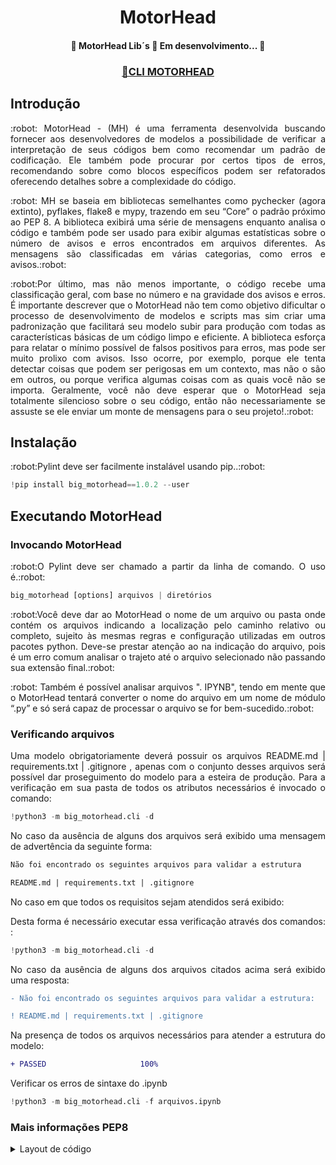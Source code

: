 # <h1 align="center">MotorHead</h1>

<h4 align="center"> 
🚧  MotorHead Lib´s  🚀 Em desenvolvimento...  🚧
</h4>


<h3 align="center">
    <a href="https://www.fontes.intranet.bb.br/bi/bigmotorhead">🔗CLI MOTORHEAD</a>
</h3>


## Introdução

<p align="justify"> :robot: MotorHead - (MH) é uma ferramenta desenvolvida buscando fornecer aos desenvolvedores de modelos a possibilidade de verificar a interpretação de seus códigos bem como recomendar um padrão de codificação. Ele também pode procurar por certos tipos de erros, recomendando sobre como blocos específicos podem ser refatorados oferecendo detalhes sobre a complexidade do código.

<p align="justify"> :robot: MH se baseia em bibliotecas semelhantes como pychecker (agora extinto), pyflakes, flake8 e mypy, trazendo em seu “Core” o padrão próximo ao PEP 8. A biblioteca exibirá uma série de mensagens enquanto analisa o código e também pode ser usado para exibir algumas estatísticas sobre o número de avisos e erros encontrados em arquivos diferentes. As mensagens são classificadas em várias categorias, como erros e avisos.:robot: </p>

<p align="justify"> :robot:Por último, mas não menos importante, o código recebe uma classificação geral, com base no número e na gravidade dos avisos e erros.
É importante descrever que o MotorHead não tem como objetivo dificultar o processo de desenvolvimento de modelos e scripts mas sim criar uma padronização que facilitará seu modelo subir para produção com todas as características básicas de um código limpo e eficiente. A biblioteca esforça para relatar o mínimo possível de falsos positivos para erros, mas pode ser muito prolixo com avisos. Isso ocorre, por exemplo, porque ele tenta detectar coisas que podem ser perigosas em um contexto, mas não o são em outros, ou porque verifica algumas coisas com as quais você não se importa. Geralmente, você não deve esperar que o MotorHead seja totalmente silencioso sobre o seu código, então não necessariamente se assuste se ele enviar um monte de mensagens para o seu projeto!.:robot: </p>



## Instalação

<p align="justify"> :robot:Pylint deve ser facilmente instalável usando pip..:robot: </p>

~~~python
!pip install big_motorhead==1.0.2 --user
~~~

## Executando MotorHead

### Invocando MotorHead

<p align="justify"> :robot:O Pylint deve ser chamado a partir da linha de comando. O uso é.:robot: </p>

~~~python
big_motorhead [options] arquivos | diretórios
~~~


<p align="justify"> :robot:Você deve dar ao MotorHead o nome de um arquivo ou pasta onde contém os arquivos indicando a localização pelo caminho relativo ou completo, sujeito às mesmas regras e configuração utilizadas em outros pacotes python. Deve-se prestar atenção ao na indicação do arquivo, pois é um erro comum analisar o trajeto até o arquivo selecionado não passando sua extensão final.:robot: </p>

<p align="justify"> :robot:
Também é possível analisar arquivos ". IPYNB", tendo em mente que o MotorHead tentará converter o nome do arquivo em um nome de módulo “.py” e só será capaz de processar o arquivo se for bem-sucedido.:robot: </p>



### Verificando arquivos

<p align="justify"> Uma modelo obrigatoriamente deverá possuir os arquivos README.md | requirements.txt | .gitignore , apenas com o conjunto desses arquivos será possível dar proseguimento do modelo para a esteira de produção. Para a verificação em sua pasta de todos os atributos necessários é invocado o comando: </p>

~~~python
!python3 -m big_motorhead.cli -d
~~~

<p align="justify"> No caso da ausência de alguns dos arquivos será exibido uma mensagem de advertência da seguinte forma: </p>

```diff
Não foi encontrado os seguintes arquivos para validar a estrutura
```

```diff
README.md | requirements.txt | .gitignore 
```

<p align="justify"> No caso em que todos os requisitos sejam atendidos será exibido: </p>
    


<p align="justify">Desta forma é necessário executar essa verificação através dos comandos: : </p>

~~~python
!python3 -m big_motorhead.cli -d
~~~

<p align="justify">No caso da ausência de alguns dos arquivos citados acima será exibido uma resposta:</p> 

```diff
- Não foi encontrado os seguintes arquivos para validar a estrutura: 
```

```diff
! README.md | requirements.txt | .gitignore 
```

<p align="justify"> Na presença de todos os arquivos necessários para atender a estrutura do modelo:</p> 


```diff
+ PASSED                     100%
```



Verificar os erros de sintaxe do .ipynb



~~~python
!python3 -m big_motorhead.cli -f arquivos.ipynb
~~~




### Mais informações PEP8
<details>
  <summary>Layout de código</summary>
    
### Recuo  
    
<p align="justify">As linhas de continuação devem alinhar os elementos agrupados verticalmente, usando a linha implícita do Python, juntando-se entre parênteses, colchetes e colchetes, ou usando um recuo suspenso. Ao usar um recuo deslocado, o seguinte deve ser considerado; não deve haver argumentos na primeira linha e recuo adicional deve ser usado para se distinguir claramente como uma linha de continuação:</p> 


```python
# Correto:

# Alinhado com o delimitador de abertura.
foo = long_function_name(var_one, var_two,
                         var_three, var_four)

# Adicione 4 espaços (um nível extra de recuo) para distinguir os argumentos do resto.
def long_function_name(
        var_one, var_two, var_three,
        var_four):
    print(var_one)

# Os recuos pendurados devem adicionar um nível.
foo = long_function_name(
    var_one, var_two,
    var_three, var_four)
```

    
    

```python
# Errado:

# Argumentos na primeira linha proibidos quando não estiver usando alinhamento vertical.
foo = long_function_name (var_one, var_two,
    var_three, var_four)

# Indentação adicional necessária, pois a indentação não é distinguível.
def long_function_name (
    var_one, var_two, var_three,
    var_four):
    imprimir (var_one)
```

    
<p align="justify">Quando a parte condicional de uma instrução if é longa o suficiente para exigir que seja escrita em várias linhas, é importante notar que a combinação de uma palavra-chave de dois caracteres (ou seja, if ), mais um único espaço, mais um parêntese de abertura cria um natural Recuo de 4 espaços para as linhas subsequentes da condicional multilinha. Isso pode produzir um conflito visual com o conjunto recuado de código aninhado dentro da instrução if , que também seria recuado naturalmente para 4 espaços. Este PEP não assume uma posição explícita sobre como (ou se) distinguir visualmente essas linhas condicionais do conjunto aninhado dentro da instrução if . As opções aceitáveis nesta situação incluem, mas não estão limitadas a:</p>     
    

```python
# Na identação extra.
if (this_is_one_thing and
    that_is_another_thing):
    do_something()

# Adicione um comentário, que fornecerá alguma distinção aos editores
# apoiando o realce de sintaxe.
if (this_is_one_thing and
    that_is_another_thing):
    # Since both conditions are true, we can frobnicate.
    do_something()

# Adicione algum recuo extra na linha de continuação condicional.
if (this_is_one_thing
        and that_is_another_thing):
    do_something()
```
 
    
<p align="justify">A chave / colchete / parêntese de fechamento em construções de várias linhas podem se alinhar sob o primeiro caractere diferente de espaço em branco da última linha da lista, como em:</p>   
    
```python
my_list = [
    1, 2, 3,
    4, 5, 6,
    ]
    
result = some_function_that_takes_arguments(
    'a', 'b', 'c',
    'd', 'e', 'f',
    )
```

<p align="justify"> ou pode ser alinhado sob o primeiro caractere da linha que inicia a construção multilinha, como em:</p> 
  
```python
my_list = [
    1, 2, 3,
    4, 5, 6,
]
result = some_function_that_takes_arguments(
    'a', 'b', 'c',
    'd', 'e', 'f',
)
```

    
### Tabs ou Spaces
    
<p align="justify"> Os espaços são o método de indentação preferenciais. As guias devem ser usadas exclusivamente para manter consistentes o código que já está indentado com tabs. Python não permite a mistura de tabulações e espaços para indentação.</p> 
    
#### Comprimento Máximo da Linha
    
<p align="justify"> Para blocos longos de texto fluidos com menos restrições estruturais (docstrings ou comentários), o comprimento da linha deve ser limitado a 72 caracteres.

Essa limitação é indicada visando que seja possivel vários arquivos abertos lado a lado no editor e funciona bem ao usar ferramentas de revisão de código que apresentam as duas versões em colunas adjacentes.

O empacotamento padrão na maioria das ferramentas interrompe a estrutura visual do código, tornando-o mais difícil de entender. Os limites são escolhidos para evitar quebra nos editores com a largura da janela definida como 80, mesmo se a ferramenta colocar um glifo de marcador na coluna final ao quebrar as linhas. Algumas ferramentas baseadas na web podem não oferecer quebra de linha dinâmica.

Algumas equipes preferem um comprimento de linha mais longo. Para código mantido exclusiva ou principalmente por uma equipe que pode chegar a um acordo sobre esse problema, não há problema em aumentar o limite de comprimento da linha para 99 caracteres, desde que os comentários e docstrings ainda tenham 72 caracteres.

A biblioteca padrão do Python é conservadora e requer linhas limitadas a 79 caracteres (e docstrings / comentários a 72).

A maneira preferida de quebrar linhas longas é usando a continuação de linha implícita do Python entre parênteses, colchetes e colchetes. Linhas longas podem ser quebradas em várias linhas envolvendo as expressões entre parênteses. Eles devem ser usados em vez de usar uma barra invertida para a continuação da linha.

Barras invertidas ainda podem ser apropriadas às vezes. Por exemplo, long, multiple with -statements não podem usar continuação implícita, então barras invertidas são aceitáveis:.</p> 


```python
with open('/path/to/some/file/you/want/to/read') as file_1, \
     open('/path/to/some/file/being/written', 'w') as file_2:
    file_2.write(file_1.read()) 
```
    
<p align="justify"> Durante décadas, o estilo recomendado era interromper depois de operadores binários. Mas isso pode prejudicar a legibilidade de duas maneiras: os operadores tendem a se espalhar por colunas diferentes na tela, e cada operador é movido para longe de seu operando e para a linha anterior. Aqui, o olho tem que fazer um trabalho extra para dizer quais itens são adicionados e quais são subtraídos: </p>  
    
    
 ```python
# Errado: 
# operadores ficam longe de seus operandos 
income = (gross_wages +
          taxable_interest +
          (dividends - qualified_dividends) -
          ira_deduction -
          student_loan_interest)
```

<p align="justify"> Para resolver esse problema de legibilidade, os matemáticos e seus editores seguem a convenção oposta. Donald Knuth explica a regra tradicional em sua série Computers and Typesetting : "Embora as fórmulas dentro de um parágrafo sempre quebrem após as operações e relações binárias, as fórmulas exibidas sempre quebram antes das operações binárias". Seguir a tradição da matemática geralmente resulta em um código mais legível: </p>  

 ```python
# Correto: 
# fácil de combinar operadores com 
income = (gross_wages
          + taxable_interest
          + (dividends - qualified_dividends)
          - ira_deduction
          - student_loan_interest)
```

<p align="justify"> No código Python, é permitido interromper antes ou depois de um operador binário, desde que a convenção seja consistente localmente. Para o novo código, o estilo de Knuth é sugerido.</p>

    
### Linhas em Branco
    
<p align="justify"> Envolva as funções de nível superior e as definições de classe com duas linhas em branco.

As definições de método dentro de uma classe são circundadas por uma única linha em branco.</p>

<p align="justify"> Linhas em branco extras podem ser usadas (com moderação) para separar grupos de funções relacionadas. Linhas em branco podem ser omitidas entre um monte de linhas simples relacionadas (por exemplo, um conjunto de implementações fictícias).</p>

<p align="justify"> Use linhas em branco nas funções, com moderação, para indicar seções lógicas.</p>

<p align="justify"> Python aceita o caractere de feed de formulário control-L (ou seja, ^ L) como espaço em branco; Muitas ferramentas tratam esses caracteres como separadores de página, portanto, você pode usá-los para separar páginas de seções relacionadas de seu arquivo. Observe que alguns editores e visualizadores de código baseados na web podem não reconhecer control-L como um feed de formulário e exibirão outro glifo em seu lugar. </p>
    

 ### Codificação do arquivo fonte
    
 <p align="justify"> O código na distribuição central do Python deve sempre usar UTF-8 e não deve ter uma declaração de codificação.</p>

 <p align="justify"> Na biblioteca padrão, codificações não UTF-8 devem ser usadas apenas para fins de teste. Use caracteres não ASCII com moderação, de preferência apenas para denotar lugares e nomes humanos. Se estiver usando caracteres não ASCII como dados, evite caracteres Unicode barulhentos como z̯̯͡a̧͎̺l̡͓̫g̹̲o̡̼̘ e marcas de ordem de bytes.</p>

 <p align="justify"> Todos os identificadores na biblioteca padrão do Python DEVEM usar identificadores somente ASCII e DEVEM usar palavras em inglês sempre que possível (em muitos casos, abreviações e termos técnicos são usados ​​que não são em inglês).</p>

 <p align="justify"> Os projetos de código aberto com um público global são incentivados a adotar uma política semelhante.</p>
    
  ### Importações
    
  <p align="justify"> As importações geralmente devem ser feitas em linhas separadas:</p>
    
```python
# Correto:
import os
import sys
```

   ```python
# Errado:
import sys, os
```
    
<p align="justify"> As importações são sempre colocadas no início do arquivo, logo após quaisquer comentários do módulo e docstrings, e antes das constantes e globais do módulo.

As importações devem ser agrupadas na seguinte ordem:</p>   
    
<p align="justify"> É a linguagem de programação nativa da web:</p>  

1. Importações de biblioteca padrão.
2. Importações de terceiros relacionados.
3. Importações específicas de aplicativos / bibliotecas locais.
Você deve colocar uma linha em branco entre cada grupo de importações.
    
    
<p align="justify">As importações absolutas são recomendadas, pois geralmente são mais legíveis e tendem a se comportar melhor (ou pelo menos fornecer mensagens de erro melhores) se o sistema de importação estiver configurado incorretamente (como quando um diretório dentro de um pacote termina em sys.path ):</p> 

```python
import mypkg.sibling
from mypkg import sibling
from mypkg.sibling import example
```

<p align="justify">No entanto, as importações relativas explícitas são uma alternativa aceitável às importações absolutas, especialmente ao lidar com layouts de pacotes complexos em que o uso de importações absolutas seria desnecessariamente prolixo:</p> 
    
```python
from . import sibling
from .sibling import example
``` 
    
 <p align="justify">O código da biblioteca padrão deve evitar layouts de pacote complexos e sempre usar importações absolutas. Ao importar uma classe de um módulo que contém uma classe, geralmente não há problema em soletrar o seguinte:</p>    
    
    
```python
from myclass import MyClass
from foo.bar.yourclass import YourClass
```    
    
 <p align="justify">Se essa grafia causar conflitos de nomes locais, soletre-os explicitamente:</p>       
    
 ```python
import myclass 
import foo.bar.yourclass
```    
  
 <p align="justify"> Importações de WildCard¹ ( de <module> import * ) devem ser evitadas, pois não deixam claro quais nomes estão presentes no namespace, confundindo os leitores e muitas ferramentas automatizadas. Há um caso de uso defensável para uma importação de WildCard, que é republicar uma interface interna como parte de uma API pública (por exemplo, sobrescrever uma implementação Python pura de uma interface com as definições de um módulo acelerador opcional e exatamente quais definições serão sobrescrito não é conhecido com antecedência). Ao republicar nomes dessa maneira, as diretrizes abaixo com relação às interfaces públicas e internas ainda se aplicam.</p>    

 <p align="justify"> ¹ O WildCard é um certificado de segurança SSL premium, ele possibilita a proteção de subdomínios ilimitados dentro de um único domínio através do protocolo HTTPS, em apenas um único certificado. </p> 
    

### String Quotes
    
<p align="justify">Em Python, strings entre aspas simples e strings entre aspas são iguais. Este PEP não faz uma recomendação para isso. Escolha uma regra e cumpra-a. Quando uma string contém caracteres de aspas simples ou duplas, use o outro para evitar barras invertidas na string. Além disso, melhora a legibilidade.</p> 

    
### Espaço em branco em expressões e declarações
    
<p align="justify">Imediatamente entre parênteses, colchetes ou colchetes:</p>    
    
```python
# Correto:
spam(ham[1], {eggs: 2})
``` 
    
```python
# Errado:
spam( ham[ 1 ], { eggs: 2 } )
``` 
    
<p align="justify">Entre uma vírgula final e um parêntese de fechamento a seguir:</p>  

```python
# Correto:
foo = (0,)
``` 
    
```python
# Errado:
bar = (0, )
``` 
 
<p align="justify">Imediatamente antes de uma vírgula, ponto e vírgula ou dois pontos:</p>  
    
```python
# Correto:
if x == 4: print x, y; x, y = y, x
``` 
    
```python
# Errado:
if x == 4 : print x , y ; x , y = y , x
```     
    
<p align="justify">No entanto, em uma fatia, os dois pontos atuam como um operador binário e devem ter quantidades iguais em ambos os lados (tratando-o como o operador com a prioridade mais baixa). Em uma fatia estendida, os dois pontos devem ter o mesmo espaçamento aplicado. Exceção: quando um parâmetro de fatia é omitido, o espaço é omitido:</p>      
```python
# Correto:
ham[1:9], ham[1:9:3], ham[:9:3], ham[1::3], ham[1:9:]
ham[lower:upper], ham[lower:upper:], ham[lower::step]
ham[lower+offset : upper+offset]
ham[: upper_fn(x) : step_fn(x)], ham[:: step_fn(x)]
ham[lower + offset : upper + offset]
``` 
    
```python
# Errado:
ham[lower + offset:upper + offset]
ham[1: 9], ham[1 :9], ham[1:9 :3]
ham[lower : : upper]
ham[ : upper]
```    
 
<p align="justify">Imediatamente antes do parêntese de abertura que inicia a lista de argumentos de uma chamada de função:</p> 
    
```python
# Correto:
spam(1)
``` 
    
```python
# Errado:
spam (1)
```     

<p align="justify">Imediatamente antes do parêntese de abertura que inicia uma indexação ou fracionamento:</p>  
    
```python
# Correto:
dct['key'] = lst[index]
``` 
    
```python
# Errado:
dct ['key'] = lst [index]
```          
    
<p align="justify">Mais de um espaço ao redor de um operador de atribuição (ou outro) para alinhá-lo com outro:</p> 
    
```python
# Correto:
x = 1
y = 2
long_variable = 3
``` 
    
```python
# Errado:
x             = 1
y             = 2
long_variable = 3]
```   
    
### Outras Recomendações
     
<p align="justify">Evite espaços em branco à direita em qualquer lugar. Como geralmente é invisível, pode ser confuso: por exemplo, uma barra invertida seguida por um espaço e uma nova linha não conta como um marcador de continuação de linha. Alguns editores não o preservam e muitos projetos (como o próprio CPython) têm ganchos de pré-commit que o rejeitam.</p>

<p align="justify">Sempre rodeiam estes operadores binários com um único espaço em ambos os lados: de atribuição ( = ), atribuição ampliada ( + = , - = etc.), as comparações ( == , < , > , ! = , <> , <= , > = , in , not in , is , is not ), Booleanos ( e , ou , não ).</p>

<p align="justify">Se forem usados ​​operadores com prioridades diferentes, considere adicionar espaços em branco ao redor dos operadores com a (s) prioridade (s) mais baixa (s). Use seu próprio julgamento; no entanto, nunca use mais de um espaço e sempre tenha a mesma quantidade de espaços em branco em ambos os lados de um operador binário:</p>
    
```python
# Correto:
i = i + 1
submitted += 1
x = x*2 - 1
hypot2 = x*x + y*y
c = (a+b) * (a-b)
``` 
    
```python
# Errado:
i=i+1
submitted +=1
x = x * 2 - 1
hypot2 = x * x + y * y
c = (a + b) * (a - b)

```     

<p align="justify">As anotações de função devem usar as regras normais para dois pontos e sempre ter espaços ao redor da seta -> se houver. (Consulte as anotações de função abaixo para obter mais informações sobre as anotações de função.):</p>
    
```python
# Correto:
def munge(input: AnyStr): ...
def munge() -> PosInt: ...
``` 
    
```python
# Errado:
def munge(input:AnyStr): ...
def munge()->PosInt: ...
```      
<p align="justify">Não use espaços ao redor do sinal = quando usado para indicar um argumento de palavra-chave, ou quando usado para indicar um valor padrão para um parâmetro de função não anotado </p>    
    
```python
# Correto:
def complex(real, imag=0.0):
    return magic(r=real, i=imag)
``` 
    
```python
# Errado:
def complex(real, imag = 0.0):
    return magic(r = real, i = imag)
```    
 
<p align="justify">Ao combinar uma anotação de argumento com um valor padrão, no entanto, use espaços ao redor do sinal = :</p> 
    
```python
# Correto:
def munge(sep: AnyStr = None): ...
def munge(input: AnyStr, sep: AnyStr = None, limit=1000): ...
``` 
    
```python
# Errado:
def munge(input: AnyStr=None): ...
def munge(input: AnyStr, limit = 1000): ...
```     
    
<p align="justify">Instruções compostas (várias instruções na mesma linha) geralmente são desencorajadas:</p>    
    
```python
# Correto:
if foo == 'blah':
    do_blah_thing()
do_one()
do_two()
do_three()
``` 
    
```python
# Errado:
if foo == 'blah': do_blah_thing()
do_one(); do_two(); do_three()
```
    
<p align="justify">Embora às vezes seja normal colocar um if / for / while com um corpo pequeno na mesma linha, nunca faça isso para instruções com várias cláusulas. Além disso, evite dobrar essas linhas longas!</p>    
    
    
```python
# Muito Errado:
if foo == 'blah': do_blah_thing()
else: do_non_blah_thing()

try: something()
finally: cleanup()

do_one(); do_two(); do_three(long, argument,
                             list, like, this)

if foo == 'blah': one(); two(); three()
```

             
### Quando usar vírgulas finais
             
<p align="justify">As vírgulas finais são geralmente opcionais, exceto que são obrigatórias ao fazer uma tupla de um elemento. Para maior clareza, é recomendado colocar o último entre parênteses (tecnicamente redundantes):</p>        
    
```python
# Correto:
FILES = ('setup.cfg',)
```   
    
```python
# Errado:
FILES = 'setup.cfg',
```   
    
<p align="justify">Quando as vírgulas finais são redundantes, geralmente são úteis quando um sistema de controle de versão é usado, quando se espera que uma lista de valores, argumentos ou itens importados seja estendida ao longo do tempo. O padrão é colocar cada valor (etc.) em uma linha sozinho, sempre adicionando uma vírgula final e adicionar o parêntese / colchete / chave na próxima linha. No entanto, não faz sentido ter uma vírgula final na mesma linha do delimitador de fechamento (exceto no caso acima de tuplas de singleton):</p>      

```python
# Correto:
FILES = [
    'setup.cfg',
    'tox.ini',
    ]
initialize(FILES,
           error=True,
           )
```   
    
```python
# Errado:
FILES = ['setup.cfg', 'tox.ini',]
initialize(FILES, error=True,)
```  
 
### Comentários
    
<p align="justify">Comentários que contradizem o código são piores do que nenhum comentário. Sempre tenha como prioridade manter os comentários atualizados quando o código mudar! Os comentários devem ser frases completas. A primeira palavra deve ser maiúscula, a menos que seja um identificador que comece com uma letra minúscula (nunca altere a capitalização dos identificadores!).</p> 

<p align="justify">Os comentários em bloco geralmente consistem em um ou mais parágrafos construídos a partir de frases completas, com cada frase terminando em um ponto. Você deve usar dois espaços após um ponto final da frase em comentários com várias frases, exceto após a frase final. Certifique-se de que seus comentários sejam claros e facilmente compreensíveis para outros falantes do idioma em que você está escrevendo. Programadores Python de países que não falam inglês: por favor, escreva seus comentários em inglês, a menos que você tenha 120% de certeza de que o código nunca será lido por pessoas que não falam sua língua.</p>      
    
### Bloquear comentários
    
<p align="justify">Os comentários de bloco geralmente se aplicam a algum (ou todo) o código que os segue e são indentados no mesmo nível desse código. Cada linha de um bloco de comentário começa com um # e um único espaço (a menos que seja um texto recuado dentro do comentário). Os parágrafos dentro de um comentário de bloco são separados por uma linha contendo um único # .</p>     
    
### Comentários "Inline"

<p align="justify">Use comentários embutidos com moderação. Um comentário embutido é um comentário na mesma linha de uma declaração. Os comentários embutidos devem ser separados por pelo menos dois espaços da declaração. Eles devem começar com um # e um único espaço. Comentários inline são desnecessários e, na verdade, distraem se afirmam o óbvio. Não faça isso:.</p>
 
```python
#Errado
x = x + 1                 # Increment x
```   

    
### Convenções de Nomenclatura   

<p align="justify">As convenções de nomenclatura da biblioteca do Python são um pouco complicadas, então nunca vamos conseguir isso completamente consistente - no entanto, aqui estão os padrões de nomenclatura atualmente recomendados. Novos módulos e pacotes (incluindo estruturas de terceiros) devem ser escritos de acordo com esses padrões, mas onde uma biblioteca existente tem um estilo diferente, a consistência interna é preferida.</p>
    
    
#### Nomes a evitar    
<p align="justify">Nunca use os caracteres 'l' (letra el minúscula), 'O' (letra maiúscula oh) ou 'I' (olho de letra maiúscula) como nomes de variáveis ​​de caractere único. Em algumas fontes, esses caracteres são indistinguíveis dos numerais um e zero. Quando for tentado a usar 'l', use 'L'.</p>
    
#### Nomes de pacotes e módulos 
<p align="justify">Os módulos devem ter nomes curtos, todos em minúsculas. Sublinhados podem ser usados ​​no nome do módulo se melhorar a legibilidade. Os pacotes Python também devem ter nomes curtos, todos em minúsculas, embora o uso de sublinhados seja desencorajado. Quando um módulo de extensão escrito em C ou C ++ tem um módulo Python acompanhante que fornece uma interface de nível superior (por exemplo, mais orientada a objetos), o módulo C / C ++ tem um sublinhado inicial (por exemplo, _socket ).</p>    

    
#### Nomes de classes
<p align="justify">Os nomes das classes normalmente devem usar a convenção CapWords. A convenção de nomenclatura para funções pode ser usada em casos onde a interface é documentada e usada principalmente como um chamável. Observe que há uma convenção separada para nomes embutidos: a maioria dos nomes embutidos são palavras únicas (ou duas palavras executadas juntas), com a convenção CapWords usada apenas para nomes de exceção e constantes embutidas.</p>      

#### Nomes de Variáveis ​​Globais
<p align="justify">(Esperemos que essas variáveis ​​sejam destinadas ao uso em apenas um módulo.) As convenções são quase as mesmas que as das funções. Módulos que são projetados para uso por meio de M import * devem usar o mecanismo __all__ para evitar a exportação de globais ou usar a convenção mais antiga de prefixar esses globais com um sublinhado (o que você pode querer fazer para indicar que esses globais são "módulo não público "</p>       
    
#### Nomes de funções e variáveis
<p align="justify">Os nomes das funções devem estar em letras minúsculas, com palavras separadas por sublinhados, conforme necessário para melhorar a legibilidade. Os nomes das variáveis ​​seguem a mesma convenção dos nomes das funções. MixedCase é permitido apenas em contextos onde esse já é o estilo predominante (por exemplo, threading.py), para manter a compatibilidade com versões anteriores.</p>       

#### Argumentos de função e método
<p align="justify">Sempre use self como o primeiro argumento para métodos de instância. Sempre use cls para o primeiro argumento para métodos de classe. Se o nome de um argumento de função conflitar com uma palavra-chave reservada, geralmente é melhor anexar um único sublinhado final em vez de usar uma abreviatura ou erro ortográfico. Portanto, class_ é melhor do que clss . (Talvez seja melhor evitar esses confrontos usando um sinônimo.)</p>       
    
#### Nomes de métodos e variáveis ​​de instância
<p align="justify">Use as regras de nomenclatura de função: minúsculas com palavras separadas por sublinhados conforme necessário para melhorar a legibilidade. Use um sublinhado inicial apenas para métodos não públicos e variáveis ​​de instância. Para evitar conflitos de nome com subclasses, use dois sublinhados à esquerda para invocar as regras de mutilação de nome do Python. Python confunde esses nomes com o nome da classe: se a classe Foo tem um atributo denominado __a , ela não pode ser acessada por Foo .__ a . (Um usuário insistente ainda poderia obter acesso chamando Foo._Foo__a .) Geralmente, sublinhados à esquerda duplos devem ser usados ​​apenas para evitar conflitos de nome com atributos em classes projetadas para serem subclasses.</p>     
    
    
#### Constantes
<p align="justify">As constantes são geralmente definidas em um nível de módulo e escritas em letras maiúsculas com sublinhados separando as palavras. Os exemplos incluem MAX_OVERFLOW e TOTAL .</p>     
    
    
### Retorno

<p align="justify">Seja consistente nas declarações de retorno. Todas as instruções de retorno em uma função devem retornar uma expressão ou nenhuma delas. Se qualquer instrução de retorno retornar uma expressão, quaisquer instruções de retorno em que nenhum valor seja retornado devem declarar isso explicitamente como return None , e uma instrução de retorno explícita deve estar presente no final da função (se alcançável):</p>       
    
    
```python
# Correto:

def foo(x):
    if x >= 0:
        return math.sqrt(x)
    else:
        return None

def bar(x):
    if x < 0:
        return None
    return math.sqrt(x)
```   

  ```python
# Errado:

def foo(x):
    if x >= 0:
        return math.sqrt(x)

def bar(x):
    if x < 0:
        return
    return math.sqrt(x)
```   
   

</p>
</details> 













  
